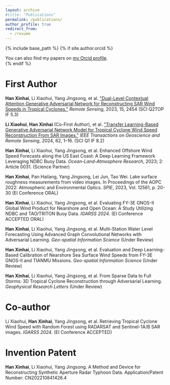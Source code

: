 ```yaml
---
layout: archive
#title: "Publications"
permalink: /publications/
author_profile: true
redirect_from:
  - /resume
---
```

{% include base_path %}
{% if site.author.orcid %}
  <div class="wordwrap">You can also find my papers on <a href="{{site.author.orcid}}">my Orcid profile</a>.</div>
{% endif %}

First Author
======

**Han Xinhai**, Li Xiaohui, Yang Jingsong, et al. ["Dual-Level Contextual Attention Generative Adversarial Network for Reconstructing SAR Wind Speeds in Tropical Cyclones."](https://www.mdpi.com/2072-4292/15/9/2454) *Remote Sensing*, 2023, 15, 2454 (SCI Q2TOP IF 5.3)

**Li Xiaohui**, **Han Xinhai** (Co-First Author), et al. ["Transfer Learning-Based Generative Adversarial Network Model for Tropical Cyclone Wind Speed Reconstruction From SAR Images."]([https://www.mdpi.com/2072-4292/15/9/2454](https://ieeexplore.ieee.org/abstract/document/10504291)) *IEEE Transactions on Geoscience and Remote Sensing*, 2024, 62, 1–16. (SCI Q1 IF 8.2)

**Han Xinhai**, Li Xiaohui, Yang Jingsong, et al. Enhanced Offshore Wind Speed Forecasts along the US East Coast: A Deep Learning Framework Leveraging NDBC Buoy Data. *Ocean-Land-Atmosphere Research*, 2023; 2: Article 0031. (Science Partner)

**Han Xinhai**, Pan Hailang, Yang Jingsong, Lei Jun, Tao Wei. Lake surface roughness measurements from video images. In Proceedings of the AOPC 2022: Atmospheric and Environmental Optics. *SPIE*, 2023, Vol. 12561, p. 20-30 (EI Conference ORAL)

**Han Xinhai**, Li Xiaohui, Yang Jingsong, et al. Evaluating FY-3E GNOS-II Global Wind Product for Nearshore and Open Ocean: A Study Utilizing NDBC and TAO/TRITON Buoy Data. *IGARSS 2024*. (EI Conference ACCEPTED ORAL)

**Han Xinhai**, Li Xiaohui, Yang Jingsong, et al. Multi-Station Water Level Forecasting Using Advanced Graph Convolutional Networks with Adversarial Learning. *Geo-spatial Information Science* (Under Review)

**Han Xinhai**, Li Xiaohui, Yang Jingsong, et al. Evaluation and Deep Learning-Based Calibration of Nearshore Sea Surface Wind Speeds from FY-3E GNOS-II and TIANMU Missions. *Geo-spatial Information Science* (Under Review)

**Han Xinhai**, Li Xiaohui, Yang Jingsong, et al. From Sparse Data to Full Storms: 3D Tropical Cyclone Reconstruction through Adversarial Learning. *Geophysical Research Letters* (Under Review)

Co-author
=====

Li Xiaohui, **Han Xinhai**, Yang Jingsong, et al. Retrieving Tropical Cyclone Wind Speed with Random Forest using RADARSAT and Sentinel-1A/B SAR images. *IGARSS 2024*. (EI Conference ACCEPTED)

Invention Patent
=====

**Han Xinhai**, Li Xiaohui, Yang Jingsong. A Method and Device for Reconstructing Synthetic Aperture Radar Typhoon Data. Application/Patent Number: CN202210841426.4
